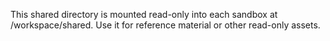 This shared directory is mounted read-only into each sandbox at /workspace/shared.
Use it for reference material or other read-only assets.
